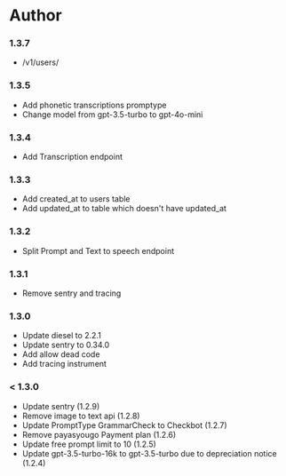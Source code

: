 # Author

### 1.3.7
- /v1/users/

### 1.3.5

- Add phonetic transcriptions promptype
- Change model from gpt-3.5-turbo to gpt-4o-mini

### 1.3.4
- Add Transcription endpoint

### 1.3.3
- Add created_at to users table
- Add updated_at to table which doesn't have updated_at

### 1.3.2

- Split Prompt and Text to speech endpoint

### 1.3.1

- Remove sentry and tracing

### 1.3.0
- Update diesel to 2.2.1
- Update sentry to 0.34.0
- Add allow dead code
- Add tracing instrument

### < 1.3.0

- Update sentry (1.2.9)
- Remove image to text api (1.2.8)
- Update PromptType GrammarCheck to Checkbot (1.2.7)
- Remove payasyougo Payment plan (1.2.6)
- Update free prompt limit to 10 (1.2.5)
- Update gpt-3.5-turbo-16k to gpt-3.5-turbo due to depreciation notice (1.2.4)